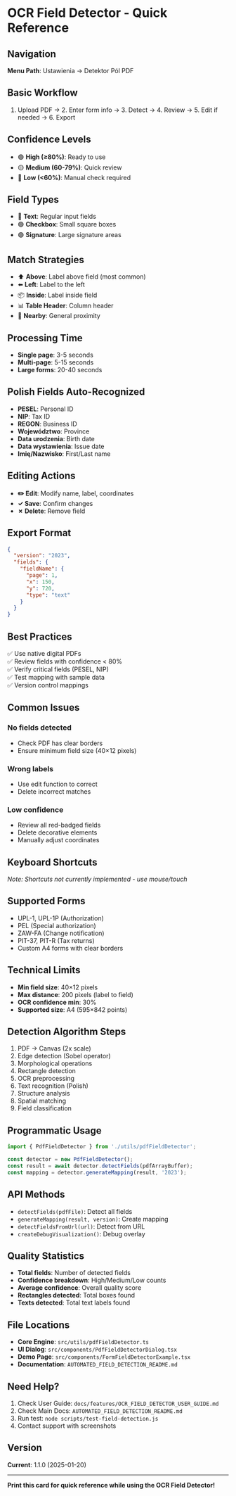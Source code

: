 # OCR Field Detector - Quick Reference

## Navigation

**Menu Path**: Ustawienia → Detektor Pól PDF

## Basic Workflow

1. Upload PDF → 2. Enter form info → 3. Detect → 4. Review → 5. Edit if needed → 6. Export

## Confidence Levels

- 🟢 **High (≥80%)**: Ready to use
- 🟡 **Medium (60-79%)**: Quick review
- 🔴 **Low (<60%)**: Manual check required

## Field Types

- 🔵 **Text**: Regular input fields
- 🟢 **Checkbox**: Small square boxes
- 🟣 **Signature**: Large signature areas

## Match Strategies

- ⬆️ **Above**: Label above field (most common)
- ⬅️ **Left**: Label to the left
- 📦 **Inside**: Label inside field
- 📊 **Table Header**: Column header
- 📍 **Nearby**: General proximity

## Processing Time

- **Single page**: 3-5 seconds
- **Multi-page**: 5-15 seconds
- **Large forms**: 20-40 seconds

## Polish Fields Auto-Recognized

- **PESEL**: Personal ID
- **NIP**: Tax ID
- **REGON**: Business ID
- **Województwo**: Province
- **Data urodzenia**: Birth date
- **Data wystawienia**: Issue date
- **Imię/Nazwisko**: First/Last name

## Editing Actions

- **✏️ Edit**: Modify name, label, coordinates
- **✓ Save**: Confirm changes
- **✗ Delete**: Remove field

## Export Format

```json
{
  "version": "2023",
  "fields": {
    "fieldName": {
      "page": 1,
      "x": 150,
      "y": 720,
      "type": "text"
    }
  }
}
```

## Best Practices

✅ Use native digital PDFs  
✅ Review fields with confidence < 80%  
✅ Verify critical fields (PESEL, NIP)  
✅ Test mapping with sample data  
✅ Version control mappings

## Common Issues

### No fields detected

- Check PDF has clear borders
- Ensure minimum field size (40×12 pixels)

### Wrong labels

- Use edit function to correct
- Delete incorrect matches

### Low confidence

- Review all red-badged fields
- Delete decorative elements
- Manually adjust coordinates

## Keyboard Shortcuts

_Note: Shortcuts not currently implemented - use mouse/touch_

## Supported Forms

- UPL-1, UPL-1P (Authorization)
- PEL (Special authorization)
- ZAW-FA (Change notification)
- PIT-37, PIT-R (Tax returns)
- Custom A4 forms with clear borders

## Technical Limits

- **Min field size**: 40×12 pixels
- **Max distance**: 200 pixels (label to field)
- **OCR confidence min**: 30%
- **Supported size**: A4 (595×842 points)

## Detection Algorithm Steps

1. PDF → Canvas (2x scale)
2. Edge detection (Sobel operator)
3. Morphological operations
4. Rectangle detection
5. OCR preprocessing
6. Text recognition (Polish)
7. Structure analysis
8. Spatial matching
9. Field classification

## Programmatic Usage

```typescript
import { PdfFieldDetector } from './utils/pdfFieldDetector';

const detector = new PdfFieldDetector();
const result = await detector.detectFields(pdfArrayBuffer);
const mapping = detector.generateMapping(result, '2023');
```

## API Methods

- `detectFields(pdfFile)`: Detect all fields
- `generateMapping(result, version)`: Create mapping
- `detectFieldsFromUrl(url)`: Detect from URL
- `createDebugVisualization()`: Debug overlay

## Quality Statistics

- **Total fields**: Number of detected fields
- **Confidence breakdown**: High/Medium/Low counts
- **Average confidence**: Overall quality score
- **Rectangles detected**: Total boxes found
- **Texts detected**: Total text labels found

## File Locations

- **Core Engine**: `src/utils/pdfFieldDetector.ts`
- **UI Dialog**: `src/components/PdfFieldDetectorDialog.tsx`
- **Demo Page**: `src/components/FormFieldDetectorExample.tsx`
- **Documentation**: `AUTOMATED_FIELD_DETECTION_README.md`

## Need Help?

1. Check User Guide: `docs/features/OCR_FIELD_DETECTOR_USER_GUIDE.md`
2. Check Main Docs: `AUTOMATED_FIELD_DETECTION_README.md`
3. Run test: `node scripts/test-field-detection.js`
4. Contact support with screenshots

## Version

**Current**: 1.1.0 (2025-01-20)

---

**Print this card for quick reference while using the OCR Field Detector!**
